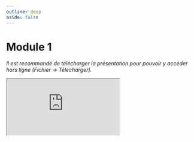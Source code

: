 ```yaml
---
outline: deep
aside: false
---
```

# Module 1

*Il est recommandé de télécharger la présentation pour pouvoir y accéder hors ligne (Fichier -> Télécharger).*

<iframe src="https://docs.google.com/presentation/d/16C8nSYbjK4xxS6g-FcSUBn9WYZ20oBQA/edit?usp=sharing"></iframe>

